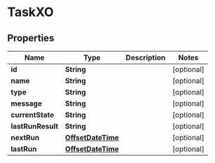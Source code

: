 
# TaskXO

## Properties
Name | Type | Description | Notes
------------ | ------------- | ------------- | -------------
**id** | **String** |  |  [optional]
**name** | **String** |  |  [optional]
**type** | **String** |  |  [optional]
**message** | **String** |  |  [optional]
**currentState** | **String** |  |  [optional]
**lastRunResult** | **String** |  |  [optional]
**nextRun** | [**OffsetDateTime**](OffsetDateTime.md) |  |  [optional]
**lastRun** | [**OffsetDateTime**](OffsetDateTime.md) |  |  [optional]



